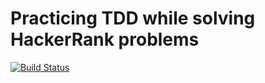 # Practicing TDD while solving HackerRank problems

[![Build Status](https://travis-ci.org/michaelszymczak/courses-hackerrank.svg?branch=master)](https://travis-ci.org/michaelszymczak/courses-hackerrank)